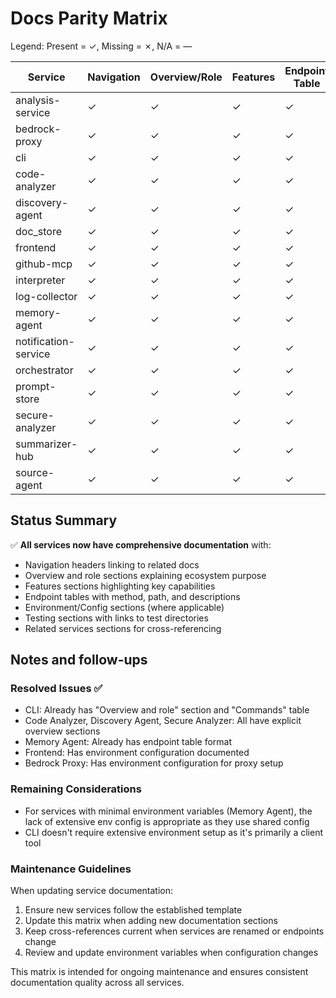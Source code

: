 # Docs Parity Matrix

Legend: Present = ✓, Missing = ✗, N/A = —

| Service | Navigation | Overview/Role | Features | Endpoint Table | Environment/Config | Testing | Related |
|---------|------------|---------------|----------|-----------------|--------------------|---------|---------|
| analysis-service | ✓ | ✓ | ✓ | ✓ | ✓ | ✓ | ✓ |
| bedrock-proxy | ✓ | ✓ | ✓ | ✓ | ✓ | ✓ | ✓ |
| cli | ✓ | ✓ | ✓ | ✓ | — | ✓ | ✓ |
| code-analyzer | ✓ | ✓ | ✓ | ✓ | ✓ | ✓ | ✓ |
| discovery-agent | ✓ | ✓ | ✓ | ✓ | ✓ | ✓ | ✓ |
| doc_store | ✓ | ✓ | ✓ | ✓ | ✓ | ✓ | ✓ |
| frontend | ✓ | ✓ | ✓ | ✓ | ✓ | ✓ | ✓ |
| github-mcp | ✓ | ✓ | ✓ | ✓ | ✓ | ✓ | ✓ |
| interpreter | ✓ | ✓ | ✓ | ✓ | ✓ | ✓ | ✓ |
| log-collector | ✓ | ✓ | ✓ | ✓ | ✓ | ✓ | ✓ |
| memory-agent | ✓ | ✓ | ✓ | ✓ | — | ✓ | ✓ |
| notification-service | ✓ | ✓ | ✓ | ✓ | ✓ | ✓ | ✓ |
| orchestrator | ✓ | ✓ | ✓ | ✓ | ✓ | ✓ | ✓ |
| prompt-store | ✓ | ✓ | ✓ | ✓ | ✓ | ✓ | ✓ |
| secure-analyzer | ✓ | ✓ | ✓ | ✓ | ✓ | ✓ | ✓ |
| summarizer-hub | ✓ | ✓ | ✓ | ✓ | ✓ | ✓ | ✓ |
| source-agent | ✓ | ✓ | ✓ | ✓ | ✓ | ✓ | ✓ |

## Status Summary

✅ **All services now have comprehensive documentation** with:
- Navigation headers linking to related docs
- Overview and role sections explaining ecosystem purpose
- Features sections highlighting key capabilities
- Endpoint tables with method, path, and descriptions
- Environment/Config sections (where applicable)
- Testing sections with links to test directories
- Related services sections for cross-referencing

## Notes and follow-ups

### Resolved Issues ✅
- CLI: Already has "Overview and role" section and "Commands" table
- Code Analyzer, Discovery Agent, Secure Analyzer: All have explicit overview sections
- Memory Agent: Already has endpoint table format
- Frontend: Has environment configuration documented
- Bedrock Proxy: Has environment configuration for proxy setup

### Remaining Considerations
- For services with minimal environment variables (Memory Agent), the lack of extensive env config is appropriate as they use shared config
- CLI doesn't require extensive environment setup as it's primarily a client tool

### Maintenance Guidelines
When updating service documentation:
1. Ensure new services follow the established template
2. Update this matrix when adding new documentation sections
3. Keep cross-references current when services are renamed or endpoints change
4. Review and update environment variables when configuration changes

This matrix is intended for ongoing maintenance and ensures consistent documentation quality across all services.
